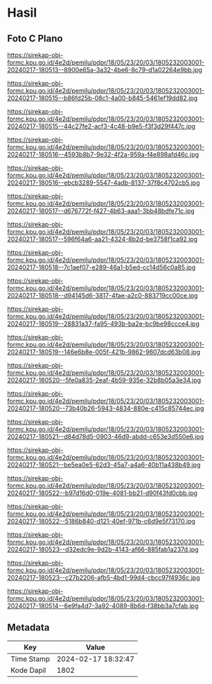 # Hasil

## Foto C Plano

https://sirekap-obj-formc.kpu.go.id/4e2d/pemilu/pdpr/18/05/23/20/03/1805232003001-20240217-180513--8900e65a-3a32-4be6-8c79-d1a02264e9bb.jpg

https://sirekap-obj-formc.kpu.go.id/4e2d/pemilu/pdpr/18/05/23/20/03/1805232003001-20240217-180515--b86fd25b-08c1-4a00-b845-5461ef19dd82.jpg

https://sirekap-obj-formc.kpu.go.id/4e2d/pemilu/pdpr/18/05/23/20/03/1805232003001-20240217-180515--44c27fe2-acf3-4c48-b9e5-f3f3d29f447c.jpg

https://sirekap-obj-formc.kpu.go.id/4e2d/pemilu/pdpr/18/05/23/20/03/1805232003001-20240217-180516--4593b8b7-9e32-4f2a-959a-f4e898afd46c.jpg

https://sirekap-obj-formc.kpu.go.id/4e2d/pemilu/pdpr/18/05/23/20/03/1805232003001-20240217-180516--ebcb3289-5547-4adb-8137-37f8c4702cb5.jpg

https://sirekap-obj-formc.kpu.go.id/4e2d/pemilu/pdpr/18/05/23/20/03/1805232003001-20240217-180517--d676772f-f427-4b63-aaa1-3bb48bdfe71c.jpg

https://sirekap-obj-formc.kpu.go.id/4e2d/pemilu/pdpr/18/05/23/20/03/1805232003001-20240217-180517--596f64a6-aa21-4324-8b2d-be3758f1ca92.jpg

https://sirekap-obj-formc.kpu.go.id/4e2d/pemilu/pdpr/18/05/23/20/03/1805232003001-20240217-180518--7c1aef07-e289-46a1-b5ed-cc14d56c0a85.jpg

https://sirekap-obj-formc.kpu.go.id/4e2d/pemilu/pdpr/18/05/23/20/03/1805232003001-20240217-180518--d94145d6-3817-4fae-a2c0-883719cc00ce.jpg

https://sirekap-obj-formc.kpu.go.id/4e2d/pemilu/pdpr/18/05/23/20/03/1805232003001-20240217-180519--28831a37-fa95-493b-ba2e-bc9be98ccce4.jpg

https://sirekap-obj-formc.kpu.go.id/4e2d/pemilu/pdpr/18/05/23/20/03/1805232003001-20240217-180519--146e6b8e-005f-421b-9862-9607dcd63b08.jpg

https://sirekap-obj-formc.kpu.go.id/4e2d/pemilu/pdpr/18/05/23/20/03/1805232003001-20240217-180520--5fe0a835-2eaf-4b59-935e-32b8b05a3e34.jpg

https://sirekap-obj-formc.kpu.go.id/4e2d/pemilu/pdpr/18/05/23/20/03/1805232003001-20240217-180520--73b40b26-5943-4834-880e-c415c85744ec.jpg

https://sirekap-obj-formc.kpu.go.id/4e2d/pemilu/pdpr/18/05/23/20/03/1805232003001-20240217-180521--d84d78d5-0903-46d9-abdd-c653e3d550e6.jpg

https://sirekap-obj-formc.kpu.go.id/4e2d/pemilu/pdpr/18/05/23/20/03/1805232003001-20240217-180521--be5ea0e5-62d3-45a7-a4a6-40b11a438b49.jpg

https://sirekap-obj-formc.kpu.go.id/4e2d/pemilu/pdpr/18/05/23/20/03/1805232003001-20240217-180522--b97d16d0-019e-4081-bb21-d90f43fd0cbb.jpg

https://sirekap-obj-formc.kpu.go.id/4e2d/pemilu/pdpr/18/05/23/20/03/1805232003001-20240217-180522--5186b840-d121-40ef-971b-c6d9e5f73170.jpg

https://sirekap-obj-formc.kpu.go.id/4e2d/pemilu/pdpr/18/05/23/20/03/1805232003001-20240217-180523--d32edc9e-9d2b-4143-af66-885fab1a237d.jpg

https://sirekap-obj-formc.kpu.go.id/4e2d/pemilu/pdpr/18/05/23/20/03/1805232003001-20240217-180523--c27b2206-afb5-4bd1-99d4-cbcc97f4936c.jpg

https://sirekap-obj-formc.kpu.go.id/4e2d/pemilu/pdpr/18/05/23/20/03/1805232003001-20240217-180514--6e9fa4d7-3a92-4089-8b6d-f38bb3a7cfab.jpg


## Metadata

| Key        | Value               |
| ---------- | ------------------- |
| Time Stamp | 2024-02-17 18:32:47 |
| Kode Dapil | 1802                |



